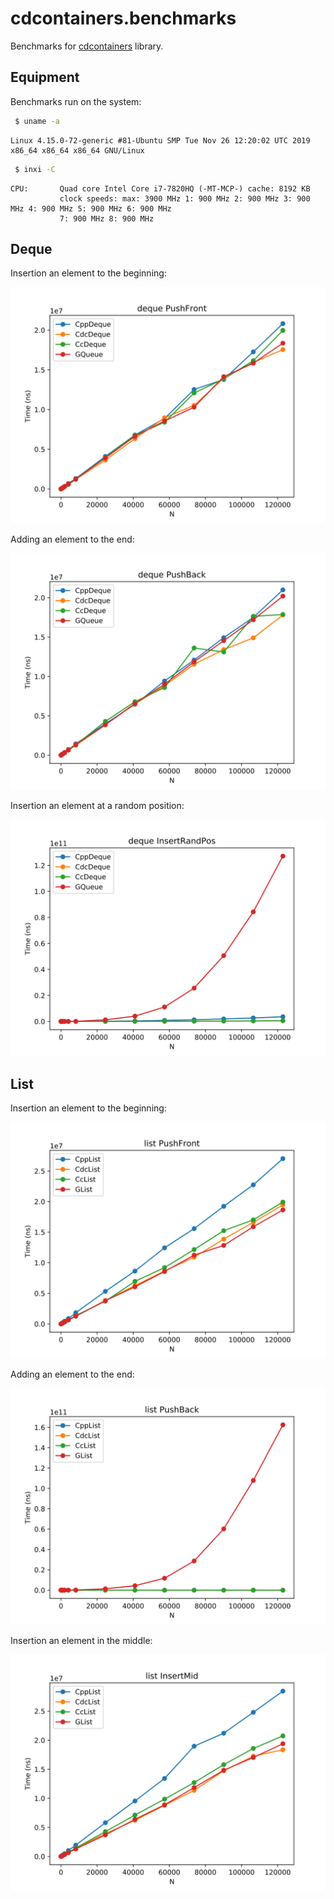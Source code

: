 # cdcontainers.benchmarks

Benchmarks for [cdcontainers](https://maksimandrianov.github.io/cdcontainers.github.io/) library.

## Equipment
Benchmarks run on the system:
```sh
 $ uname -a
```
```
Linux 4.15.0-72-generic #81-Ubuntu SMP Tue Nov 26 12:20:02 UTC 2019 x86_64 x86_64 x86_64 GNU/Linux
```

```sh
 $ inxi -C
```
```
CPU:       Quad core Intel Core i7-7820HQ (-MT-MCP-) cache: 8192 KB
           clock speeds: max: 3900 MHz 1: 900 MHz 2: 900 MHz 3: 900 MHz 4: 900 MHz 5: 900 MHz 6: 900 MHz
           7: 900 MHz 8: 900 MHz
```


## Deque

Insertion an element to the beginning:

![](https://raw.githubusercontent.com/maksimandrianov/cdcontainers.benchmarks/master/_graphs/_bench_deque_PushFront.svg?sanitize=true)


Adding an element to the end:

![](https://raw.githubusercontent.com/maksimandrianov/cdcontainers.benchmarks/master/_graphs/_bench_deque_PushBack.svg?sanitize=true)


Insertion an element at a random position:

![](https://raw.githubusercontent.com/maksimandrianov/cdcontainers.benchmarks/master/_graphs/_bench_deque_InsertRandPos.svg?sanitize=true)


## List

Insertion an element to the beginning:

![](https://raw.githubusercontent.com/maksimandrianov/cdcontainers.benchmarks/master/_graphs/_bench_list_PushFront.svg?sanitize=true)


Adding an element to the end:

![](https://raw.githubusercontent.com/maksimandrianov/cdcontainers.benchmarks/master/_graphs/_bench_list_PushBack.svg?sanitize=true)


Insertion an element in the middle:

![](https://raw.githubusercontent.com/maksimandrianov/cdcontainers.benchmarks/master/_graphs/_bench_list_InsertMid.svg?sanitize=true)
